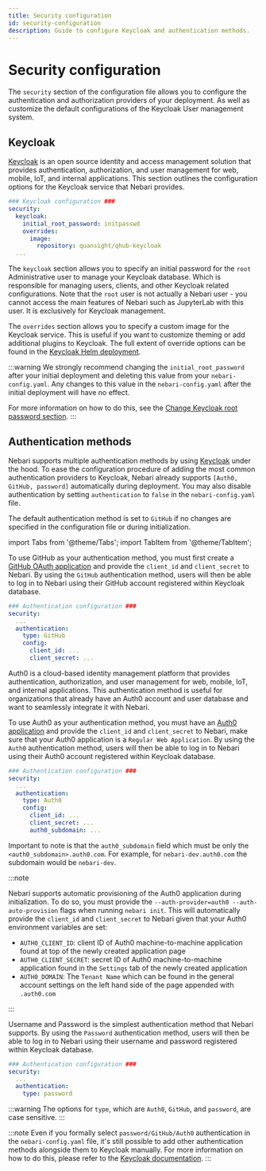 ```yaml
---
title: Security configuration
id: security-configuration
description: Guide to configure Keycloak and authentication methods.
---
```


# Security configuration

The `security` section of the configuration file allows you to configure the authentication and authorization providers of your deployment.
As well as customize the default configurations of the Keycloak User management system.

## Keycloak

[Keycloak](https://www.keycloak.org/) is an open source identity and access management solution that provides authentication, authorization, and user management for web, mobile, IoT, and internal applications.
This section outlines the configuration options for the Keycloak service that Nebari provides.

```yaml
### Keycloak configuration ###
security:
  keycloak:
    initial_root_password: initpasswd
    overrides:
      image:
        repository: quansight/qhub-keycloak
  ...
```

The `keycloak` section allows you to specify an initial password for the `root` Administrative user to manage your Keycloak database. Which is responsible for managing users, clients, and other Keycloak related configurations. Note that the `root` user is not actually a Nebari user - you cannot access the
main features of Nebari such as JupyterLab with this user. It is exclusively for Keycloak management.

The `overrides` section allows you to specify a custom image for the Keycloak service. This is useful if you want to customize theming or add additional plugins to Keycloak. The full extent of override options can be found in the [Keycloak Helm deployment](https://github.com/codecentric/helm-charts/tree/master/charts/keycloak).

:::warning
We strongly recommend changing the `initial_root_password` after your initial deployment and deleting this value from your `nebari-config.yaml`. Any changes to this value in the
`nebari-config.yaml` after the initial deployment will have no effect.

For more information on how to do this, see the [Change Keycloak root password section](../how-tos/configuring-keycloak#change-keycloak-root-password).
:::

## Authentication methods

Nebari supports multiple authentication methods by using [Keycloak](https://www.keycloak.org/) under the hood. To ease the configuration procedure of adding the most common authentication providers to Keycloak, Nebari already supports `[Auth0, GitHub, password]` automatically during deployment. You may also disable authentication by setting `authentication` to `false` in the `nebari-config.yaml` file.

The default authentication method is set to `GitHub` if no changes are specified in the configuration file or during initialization.

import Tabs from '@theme/Tabs';
import TabItem from '@theme/TabItem';

<Tabs>

<TabItem label="GitHub" value="github" default>

To use GitHub as your authentication method, you must first create a [GitHub OAuth application](https://docs.github.com/en/developers/apps/building-oauth-apps/creating-an-oauth-app) and provide the `client_id` and `client_secret` to Nebari. By using the `GitHub` authentication method, users will then be able to log in to Nebari using their GitHub account registered within Keycloak database.

```yaml
### Authentication configuration ###
security:
  ...
  authentication:
    type: GitHub
    config:
      client_id: ...
      client_secret: ...
```

</TabItem>

<TabItem label="Auth0" value="auth0">

Auth0 is a cloud-based identity management platform that provides authentication, authorization, and user management for web, mobile, IoT, and internal applications. This authentication method is useful for organizations that already have an Auth0 account and user database and want to seamlessly integrate it with Nebari.

To use Auth0 as your authentication method, you must have an [Auth0 application](https://auth0.com/docs/applications/set-up-an-application/register-single-page-app) and provide the `client_id` and `client_secret` to Nebari, make sure that your Auth0 application is a `Regular Web Application`. By using the `Auth0` authentication method, users will then be able to log in to Nebari using their Auth0 account registered within Keycloak database.

```yaml
### Authentication configuration ###
security:
  ...
  authentication:
    type: Auth0
    config:
      client_id: ...
      client_secret: ...
      auth0_subdomain: ...
```

Important to note is that the `auth0_subdomain` field which must be only the `<auth0_subdomain>.auth0.com`. For example, for `nebari-dev.auth0.com` the subdomain would be `nebari-dev`.

:::note

Nebari supports automatic provisioning of the Auth0 application during initialization. To do so, you must provide the `--auth-provider=auth0 --auth-auto-provision` flags when running `nebari init`. This will automatically provide the `client_id` and `client_secret` to Nebari given that your Auth0 environment variables are set:

- `AUTH0_CLIENT_ID`: client ID of Auth0 machine-to-machine application found at top of the newly created application page
- `AUTH0_CLIENT_SECRET`: secret ID of Auth0 machine-to-machine application found in the `Settings` tab of the newly created application
- `AUTH0_DOMAIN`: The `Tenant Name` which can be found in the general account settings on the left hand side of the page appended with `.auth0.com`

:::

</TabItem>

<TabItem label="password" value="password" default="true">

Username and Password is the simplest authentication method that Nebari supports. By using the `Password` authentication method, users will then be able to log in to Nebari using their username and password registered within Keycloak database.

```yaml
### Authentication configuration ###
security:
  ...
  authentication:
    type: password
```

</TabItem>

</Tabs>

:::warning
The options for `type`, which are `Auth0`, `GitHub`, and `password`, are case sensitive.
:::

:::note
Even if you formally select `password/GitHub/Auth0` authentication in the `nebari-config.yaml` file, it's still possible to add other authentication methods alongside them to Keycloak manually.
For more information on how to do this, please refer to the [Keycloak documentation](https://www.keycloak.org/docs/latest/server_admin/index.html#_identity_broker).
:::
